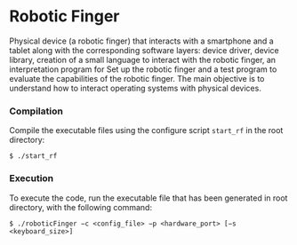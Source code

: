 # Robotic Finger

Physical device (a robotic finger) that interacts with a smartphone and a tablet along with the corresponding software layers: device driver, device library, creation of a small language to interact with the robotic finger, an interpretation program for Set up the robotic finger and a test program to evaluate the capabilities of the robotic finger. The main objective is to understand how to interact operating systems with physical devices.

### Compilation
Compile the executable files using the configure script `start_rf` in the root directory:

    $ ./start_rf

### Execution

To execute the code, run the executable file that has been generated in root directory, with the following command: 


    $ ./roboticFinger −c <config_file> −p <hardware_port> [−s <keyboard_size>]

